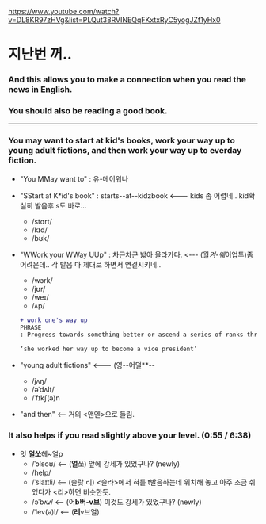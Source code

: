 <https://www.youtube.com/watch?v=DL8KR97zHVg&list=PLQut38RVINEQqFKxtxRyC5yogJZf1yHx0>

 
 # 지난번 꺼.. 
 
 ### And this allows you to make a connection when you read the news in English. 
 
 ### You should also be reading a good book.
   
    
 
 
  ------------------------------------------------------------------------------------------------------
 
 ### You may want to start at kid's books, work your way up to young adult fictions, and then work your way up to everday fiction.
 
   - "You MMay want to" : 유-메이워나
   - "SStart at K*id's book" : starts--at--kidzbook    <--- kids  좀 어렵네.. kid확실히 발음후 s도 바로...
     - /stɑrt/
     - /kɪd/
     - /bʊk/
 
   - "WWork your WWay UUp" : 차근차근 밟아 올라가다.  <--- (월*켜-웨*이업투)좀 어려운데.. 각 발음 다 제대로 하면서 연결시키네..
     - /wɜrk/
     - /jʊr/
     - /weɪ/
     - /ʌp/
     
     ``` diff
     + work one's way up
     PHRASE
     : Progress towards something better or ascend a series of ranks through hard work.

     ‘she worked her way up to become a vice president’
     ```
     
   - "young adult fictions"    <--- (영--어덜**--
     - /jʌŋ/
     - /əˈdʌlt/
     - /ˈfɪkʃ(ə)n
     
   - "and then"     <-- 거의 <앤엔>으로 들림.     
     
 
 ### It also helps if you read slightly above your level.    (0:55 / 6:38)
 
 - 잇 **얼쏘**헤~얼p
   - /ˈɔlsoʊ/       <-- (**얼**쏘) 앞에 강세가 있었구나? (newly)
   - /help/
   - /ˈslaɪtli/     <-- (슬랏 리) <슬라>에서 혀를 t발음하는데 위치해 놓고 아주 조금 쉬었다가 <리>하면 비슷한듯.
   - /əˈbʌv/        <-- (어**b버-v브**) 이것도 강세가 있었구나? (newly)
   - /ˈlev(ə)l/     <-- (**레**v브얼)
   
 
 
 
 
 
